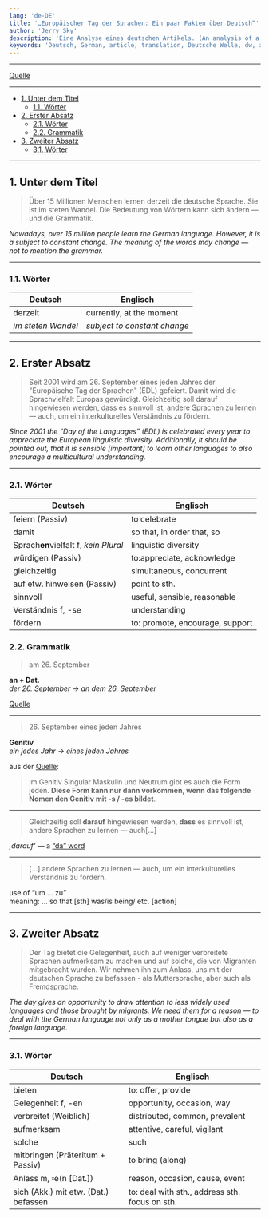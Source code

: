 ```yaml
---
lang: 'de-DE'
title: '„Europäischer Tag der Sprachen: Ein paar Fakten über Deutsch“'
author: 'Jerry Sky'
description: 'Eine Analyse eines deutschen Artikels. (An analysis of a German article.)'
keywords: 'Deutsch, German, article, translation, Deutsche Welle, dw, analysis, Artikel, Analyse, sprachen, languages'
---
```


---

[Artikel]: https://www.dw.com/de/europäischer-tag-der-sprachen-ein-paar-fakten-über-deutsch/a-55040612

[Quelle][Artikel]

---

- [1. Unter dem Titel](#1-unter-dem-titel)
    - [1.1. Wörter](#11-wörter)
- [2. Erster Absatz](#2-erster-absatz)
    - [2.1. Wörter](#21-wörter)
    - [2.2. Grammatik](#22-grammatik)
- [3. Zweiter Absatz](#3-zweiter-absatz)
    - [3.1. Wörter](#31-wörter)

---

## 1. Unter dem Titel

> Über 15 Millionen Menschen lernen derzeit die deutsche Sprache. Sie ist im steten Wandel. Die Bedeutung von Wörtern kann sich ändern — und die Grammatik.

*Nowadays, over 15 million people learn the German language. However, it is a subject to constant change. The meaning of the words may change — not to mention the grammar.*

---

### 1.1. Wörter

| Deutsch            | Englisch                     |
| ------------------ | ---------------------------- |
| derzeit            | currently, at the moment     |
| *im steten Wandel* | *subject to constant change* |

---

## 2. Erster Absatz

> Seit 2001 wird am 26. September eines jeden Jahres der "Europäische Tag der Sprachen" (EDL) gefeiert. Damit wird die Sprachvielfalt Europas gewürdigt. Gleichzeitig soll darauf hingewiesen werden, dass es sinnvoll ist, andere Sprachen zu lernen — auch, um ein interkulturelles Verständnis zu fördern.

*Since 2001 the “Day of the Languages” (EDL) is celebrated every year to appreciate the European linguistic diversity. Additionally, it should be pointed out, that it is sensible \[important\] to learn other languages to also encourage a multicultural understanding.*

---

### 2.1. Wörter

| Deutsch                               | Englisch                        |
| ------------------------------------- | ------------------------------- |
| feiern (Passiv)                       | to celebrate                    |
| damit                                 | so that, in order that, so      |
| Sprach**en**vielfalt f, *kein Plural* | linguistic diversity            |
| würdigen (Passiv)                     | to:appreciate, acknowledge      |
| gleichzeitig                          | simultaneous, concurrent        |
| auf etw. hinweisen (Passiv)           | point to sth.                   |
| sinnvoll                              | useful, sensible, reasonable    |
| Verständnis f, -se                    | understanding                   |
| fördern                               | to: promote, encourage, support |

### 2.2. Grammatik

> am 26. September

**an + Dat.**\
*der 26. September → an dem 26. September*

[Quelle](https://german.stackexchange.com/a/38786)

---

> 26\. September eines jeden Jahres

**Genitiv**\
*ein jedes Jahr → eines jeden Jahres*

aus der [Quelle](https://www.deutschplus.net/pages/Indefinitpronomen_jeder_jedermann):
> Im Genitiv Singular Maskulin und Neutrum gibt es auch die Form jeden. **Diese Form kann nur dann vorkommen, wenn das folgende Nomen den Genitiv mit -s / -es bildet**.

---

> Gleichzeitig soll **darauf** hingewiesen werden, **dass** es sinnvoll ist, andere Sprachen zu lernen — auch[…]

*‚darauf‘* — a [“da” word](../notizen/da-wörter.md)

---

> […] andere Sprachen zu lernen — auch, um ein interkulturelles Verständnis zu fördern.

use of “um … zu”\
meaning: … so that [sth] was/is being/ etc. [action]

---

## 3. Zweiter Absatz

> Der Tag bietet die Gelegenheit, auch auf weniger verbreitete Sprachen aufmerksam zu machen und auf solche, die von Migranten mitgebracht wurden. Wir nehmen ihn zum Anlass, uns mit der deutschen Sprache zu befassen - als Muttersprache, aber auch als Fremdsprache.

*The day gives an opportunity to draw attention to less widely used languages and those brought by migrants. We need them for a reason — to deal with the German language not only as a mother tongue but also as a foreign language.*

---

### 3.1. Wörter

| Deutsch                              | Englisch                                       |
| ------------------------------------ | ---------------------------------------------- |
| bieten                               | to: offer, provide                             |
| Gelegenheit f, -en                   | opportunity, occasion, way                     |
| verbreitet (Weiblich)                | distributed, common, prevalent                 |
| aufmerksam                           | attentive, careful, vigilant                   |
| solche                               | such                                           |
| mitbringen (Präteritum + Passiv)     | to bring (along)                               |
| Anlass m, ⸚e(n \[Dat.\])             | reason, occasion, cause, event                 |
| sich (Akk.) mit etw. (Dat.) befassen | to: deal with sth., address sth. focus on sth. |
